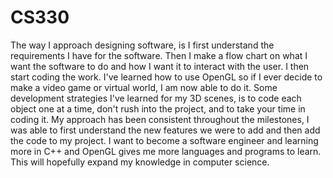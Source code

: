 # CS330

The way I approach designing software, is I first understand the requirements I have for the software. Then I make a flow chart on what I want the software to do and how I want it to interact with the user. I then start coding the work. I've learned how to use OpenGL so if I ever decide to make a video game or virtual world, I am now able to do it.
Some development strategies I've learned for my 3D scenes, is to code each object one at a time, don't rush into the project, and to take your time in coding it. My approach has been consistent throughout the milestones, I was able to first understand the new features we were to add and then add the code to my project.
I want to become a software engineer and learning more in C++ and OpenGL gives me more languages and programs to learn. This will hopefully expand my knowledge in computer science.
